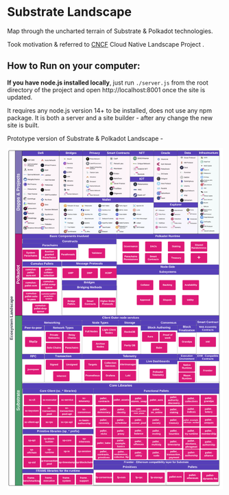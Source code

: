 
# Substrate Landscape  

Map through the uncharted terrain of Substrate & Polkadot technologies.

Took motivation & referred to [CNCF](https://www.cncf.io) Cloud Native Landscape Project
.

## How to Run on your computer:
**If you have node.js installed locally**, just run `./server.js` from the root directory of the project and open http://localhost:8001 once the site is updated.

It requires any node.js version 14+ to be installed, does not use any npm package. It is both a server and a site builder - after any change the new site is built.


Prototype version of Substrate & Polkadot Landscape - 

<img title="a title" alt="Alt text" src="/images/landscape.png">


